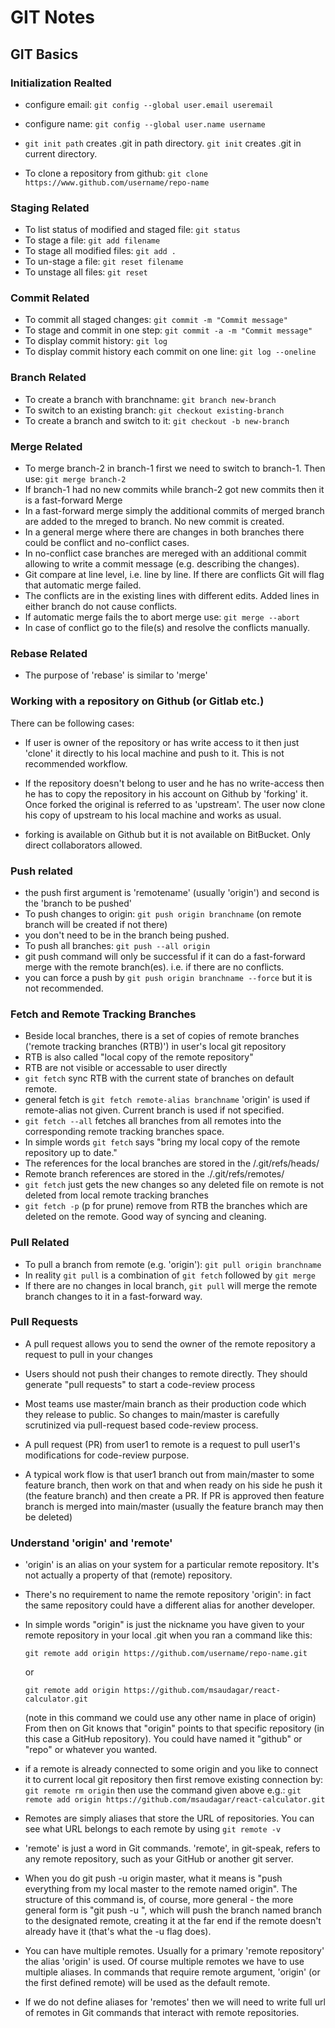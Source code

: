 # GIT Notes

## GIT Basics

### Initialization Realted

- configure email: `git config --global user.email useremail`
- configure name: `git config --global user.name username`

- `git init path` creates .git in path directory. `git init` creates .git in current directory.
- To clone a repository from github: `git clone https://www.github.com/username/repo-name`

### Staging Related

- To list status of modified and staged file: `git status`
- To stage a file: `git add filename`
- To stage all modified files: `git add .`
- To un-stage a file: `git reset filename`
- To unstage all files: `git reset`

### Commit Related

- To commit all staged changes: `git commit -m "Commit message"`
- To stage and commit in one step: `git commit -a -m "Commit message"`
- To display commit history: `git log`
- To display commit history each commit on one line: `git log --oneline`

### Branch Related

- To create a branch with branchname: `git branch new-branch`
- To switch to an existing branch: `git checkout existing-branch`
- To create a branch and switch to it: `git checkout -b new-branch`

### Merge Related

- To merge branch-2 in branch-1 first we need to switch to branch-1. Then use: `git merge branch-2`
- If branch-1 had no new commits while branch-2 got new commits then it is a fast-forward Merge
- In a fast-forward merge simply the additional commits of merged branch are added to the mreged to branch. No new commit is created.
- In a general merge where there are changes in both branches there could be conflict and no-conflict cases.
- In no-conflict case branches are mereged with an additional commit allowing to write a commit message (e.g. describing the changes).
- Git compare at line level, i.e. line by line. If there are conflicts Git will flag that automatic merge failed.
- The conflicts are in the existing lines with different edits. Added lines in either branch do not cause conflicts.
- If automatic merge fails the to abort merge use: `git merge --abort`
- In case of conflict go to the file(s) and resolve the conflicts manually.

### Rebase Related

- The purpose of 'rebase' is similar to 'merge'

### Working with a repository on Github (or Gitlab etc.)

There can be following cases:

- If user is owner of the repository or has write access to it then just 'clone' it directly to his local machine and push to it. This is not recommended workflow.

- If the repository doesn't belong to user and he has no write-access then he has to copy the repository in his account on Github by 'forking' it. Once forked the original is referred to as 'upstream'. The user now clone his copy of upstream to his local machine and works as usual.
- forking is available on Github but it is not available on BitBucket. Only direct collaborators allowed.

### Push related

- the push first argument is 'remotename' (usually 'origin') and second is the 'branch to be pushed'
- To push changes to origin: `git push origin branchname` (on remote branch will be created if not there)
- you don't need to be in the branch being pushed.
- To push all branches: `git push --all origin`
- git push command will only be successful if it can do a fast-forward merge with the remote branch(es). i.e. if there are no conflicts.
- you can force a push by `git push origin branchname --force` but it is not recommended.

### Fetch and Remote Tracking Branches

- Beside local branches, there is a set of copies of remote branches ('remote tracking branches (RTB)') in user's local git repository
- RTB is also called "local copy of the remote repository"
- RTB are not visible or accessable to user directly
- `git fetch` sync RTB with the current state of branches on default remote.
- general fetch is `git fetch remote-alias branchname` 'origin' is used if remote-alias not given. Current branch is used if not specified.
- `git fetch --all` fetches all branches from all remotes into the corresponding remote tracking branches space.
- In simple words `git fetch` says "bring my local copy of the remote repository up to date."
- The references for the local branches are stored in the /.git/refs/heads/
- Remote branch references are stored in the ./.git/refs/remotes/
- `git fetch` just gets the new changes so any deleted file on remote is not deleted from local remote tracking branches
- `git fetch -p` (p for prune) remove from RTB the branches which are deleted on the remote. Good way of syncing and cleaning.

### Pull Related

- To pull a branch from remote (e.g. 'origin'): `git pull origin branchname`
- In reality `git pull` is a combination of `git fetch` followed by `git merge`
- If there are no changes in local branch, `git pull` will merge the remote branch changes to it in a fast-forward way.

### Pull Requests

- A pull request allows you to send the owner of the remote repository a request to pull in your changes
- Users should not push their changes to remote directly. They should generate "pull requests" to start a code-review process
- Most teams use master/main branch as their production code which they release to public. So changes to main/master is carefully scrutinized via pull-request based code-review process.
- A pull request (PR) from user1 to remote is a request to pull user1's modifications for code-review purpose.

- A typical work flow is that user1 branch out from main/master to some feature branch, then work on that and when ready on his side he push it (the feature branch) and then create a PR. If PR is approved then feature branch is merged into main/master (usually the feature branch may then be deleted)

### Understand 'origin' and 'remote'

- 'origin' is an alias on your system for a particular remote repository. It's not actually a property of that (remote) repository.

- There's no requirement to name the remote repository 'origin': in fact the same repository could have a different alias for another developer.

- In simple words "origin" is just the nickname you have given to your remote repository in your local .git when you ran a command like this:

  `git remote add origin https://github.com/username/repo-name.git`

  or

  `git remote add origin https://github.com/msaudagar/react-calculator.git`

  (note in this command we could use any other name in place of origin)
  From then on Git knows that "origin" points to that specific repository (in this case a GitHub repository). You could have named it "github" or "repo" or whatever you wanted.

- if a remote is already connected to some origin and you like to connect it to current local git repository then first remove existing connection by:
  `git remote rm origin`
  then use the command given above e.g.:
  `git remote add origin https://github.com/msaudagar/react-calculator.git`

- Remotes are simply aliases that store the URL of repositories. You can see what URL belongs to each remote by using `git remote -v`

- 'remote' is just a word in Git commands. 'remote', in git-speak, refers to any remote repository, such as your GitHub or another git server.

- When you do git push -u origin master, what it means is "push everything from my local master to the remote named origin".
  The structure of this command is, of course, more general - the more general form is "git push -u <remote> <branch>",
  which will push the branch named branch to the designated remote, creating it at the far end if the remote doesn't already have it (that's what the -u flag does).

- You can have multiple remotes. Usually for a primary 'remote repository' the alias 'origin' is used. Of course multiple remotes we have to use multiple aliases. In commands that require remote argument, 'origin' (or the first defined remote) will be used as the default remote.

- If we do not define aliases for 'remotes' then we will need to write full url of remotes in Git commands that interact with remote repositories.
